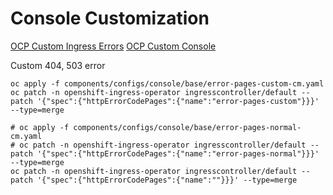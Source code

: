 # Console Customization

[OCP Custom Ingress Errors](https://docs.openshift.com/container-platform/4.10/networking/ingress-operator.html#nw-customize-ingress-error-pages_configuring-ingress)
[OCP Custom Console](https://docs.openshift.com/container-platform/4.10/web_console/customizing-the-web-console.html)

Custom 404, 503 error

```
oc apply -f components/configs/console/base/error-pages-custom-cm.yaml
oc patch -n openshift-ingress-operator ingresscontroller/default --patch '{"spec":{"httpErrorCodePages":{"name":"error-pages-custom"}}}' --type=merge
```

```
# oc apply -f components/configs/console/base/error-pages-normal-cm.yaml
# oc patch -n openshift-ingress-operator ingresscontroller/default --patch '{"spec":{"httpErrorCodePages":{"name":"error-pages-normal"}}}' --type=merge
oc patch -n openshift-ingress-operator ingresscontroller/default --patch '{"spec":{"httpErrorCodePages":{"name":""}}}' --type=merge
```
